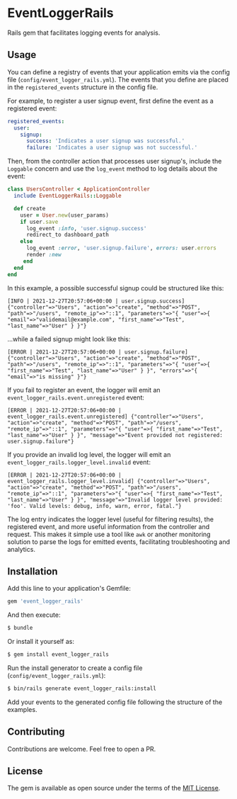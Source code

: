 # EventLoggerRails

Rails gem that facilitates logging events for analysis.

## Usage

You can define a registry of events that your application emits via the config file (`config/event_logger_rails.yml`).
The events that you define are placed in the `registered_events` structure in the config file.

For example, to register a user signup event, first define the event as a registered event:

```yaml
registered_events:
  user:
    signup:
      success: 'Indicates a user signup was successful.'
      failure: 'Indicates a user signup was not successful.'
```

Then, from the controller action that processes user signup's, include the `Loggable` concern and use the `log_event` method to log details about the event:

```ruby
class UsersController < ApplicationController
  include EventLoggerRails::Loggable

  def create
    user = User.new(user_params)
    if user.save
      log_event :info, 'user.signup.success'
      redirect_to dashboard_path
    else
      log_event :error, 'user.signup.failure', errors: user.errors
      render :new
     end
  end
end
```

In this example, a possible successful signup could be structured like this:

```
[INFO | 2021-12-27T20:57:06+00:00 | user.signup.success] {"controller"=>"Users", "action"=>"create", "method"=>"POST", "path"=>"/users", "remote_ip"=>"::1", "parameters"=>"{ "user"=>{ "email"=>"validemail@example.com", "first_name"=>"Test", "last_name"=>"User" } }"}
```

...while a failed signup might look like this:

```
[ERROR | 2021-12-27T20:57:06+00:00 | user.signup.failure] {"controller"=>"Users", "action"=>"create", "method"=>"POST", "path"=>"/users", "remote_ip"=>"::1", "parameters"=>"{ "user"=>{ "first_name"=>"Test", "last_name"=>"User" } }", "errors"=>"{ "email"=>"is missing" }"}
```

If you fail to register an event, the logger will emit an `event_logger_rails.event.unregistered` event:

```
[ERROR | 2021-12-27T20:57:06+00:00 | event_logger_rails.event.unregistered] {"controller"=>"Users", "action"=>"create", "method"=>"POST", "path"=>"/users", "remote_ip"=>"::1", "parameters"=>"{ "user"=>{ "first_name"=>"Test", "last_name"=>"User" } }", "message"=>"Event provided not registered: user.signup.failure"}
```

If you provide an invalid log level, the logger will emit an `event_logger_rails.logger_level.invalid` event:

```
[ERROR | 2021-12-27T20:57:06+00:00 | event_logger_rails.logger_level.invalid] {"controller"=>"Users", "action"=>"create", "method"=>"POST", "path"=>"/users", "remote_ip"=>"::1", "parameters"=>"{ "user"=>{ "first_name"=>"Test", "last_name"=>"User" } }", "message"=>"Invalid logger level provided: 'foo'. Valid levels: debug, info, warn, error, fatal."}
```

The log entry indicates the logger level (useful for filtering results), the registered event, and more useful information from the controller and request.
This makes it simple use a tool like `awk` or another monitoring solution to parse the logs for emitted events, facilitating troubleshooting and analytics.

## Installation

Add this line to your application's Gemfile:

```ruby
gem 'event_logger_rails'
```

And then execute:

```bash
$ bundle
```

Or install it yourself as:

```bash
$ gem install event_logger_rails
```

Run the install generator to create a config file (`config/event_logger_rails.yml`):

```bash
$ bin/rails generate event_logger_rails:install
```

Add your events to the generated config file following the structure of the examples.

## Contributing

Contributions are welcome. Feel free to open a PR.

## License

The gem is available as open source under the terms of the [MIT License](https://opensource.org/licenses/MIT).
